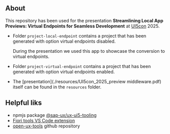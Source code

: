 ## About ##

This repository has been used for the presentation **Streamlining Local App Previews: Virtual Endpoints for Seamless Development** at [UI5con](https://openui5.org/ui5con/) 2025.
- Folder `project-local-endpoint` contains a project that has been generated with option virtual endpoints disabled.

  During the presentation we used this app to showcase the conversion to virtual endpoints.
- Folder `project-virtual-endpoint` contains a project that has been generated with option virtual endpoints enabled.
- The [presentation](./resources/UI5con_2025_preview middleware.pdf) itself can be found in the `resources` folder.

## Helpful liks ##
- npmjs package [@sap-ux/ux-ui5-tooling](https://www.npmjs.com/package/@sap/ux-ui5-tooling)
- [Fiori tools VS Code extension](https://marketplace.visualstudio.com/items?itemName=SAPSE.sap-ux-fiori-tools-extension-pack)
- [open-ux-tools](https://github.com/SAP/open-ux-tools) github repository
